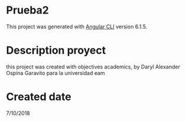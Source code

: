 # Prueba2

This project was generated with [Angular CLI](https://github.com/angular/angular-cli) version 6.1.5.

# Description proyect

this project was created with objectives academics, by Daryl Alexander Ospina Garavito para la universidad eam

# Created date

7/10/2018